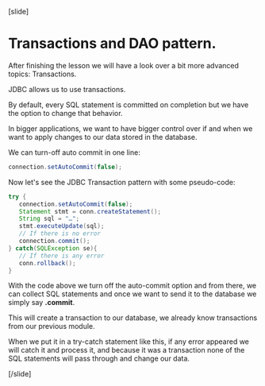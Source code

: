 [slide]

# Transactions and DAO pattern.

After finishing the lesson we will have a look over a bit more advanced topics: Transactions.

JDBC allows us to use transactions.

By default, every SQL statement is committed on completion but we have the option to change that behavior. 

In bigger applications, we want to have bigger control over if and when we want to apply changes to our data stored in the database.

We can turn-off auto commit in one line:

```java
connection.setAutoCommit(false);
```

Now let's see the JDBC Transaction pattern with some pseudo-code:

```java
try {
   connection.setAutoCommit(false);
   Statement stmt = conn.createStatement();
   String sql = "…";
   stmt.executeUpdate(sql);  
   // If there is no error
   connection.commit();
} catch(SQLException se){
   // If there is any error
   conn.rollback();
}
```

With the code above we turn off the auto-commit option and from there, we can collect SQL statements and once we want to send it to the database we simply say **.commit**.

This will create a transaction to our database, we already know transactions from our previous module. 

When we put it in a try-catch statement like this, if any error appeared we will catch it and process it, and because it was a transaction none of the SQL statements will pass through and change our data.

[/slide]